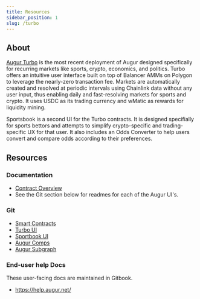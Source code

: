 ```yaml
---
title: Resources
sidebar_position: 1
slug: /turbo
---
```


## About
[Augur Turbo](/Turbo) is the most recent deployment of Augur designed specifically for recurring markets like sports, crypto, economics, and politics. Turbo offers an intuitive user interface built on top of Balancer AMMs on Polygon to leverage the nearly-zero transaction fee. Markets are automatically created and resolved at periodic intervals using Chainlink data without any user input, thus enabling daily and fast-resolving markets for sports and crypto. It uses USDC as its trading currency and wMatic as rewards for liquidity mining. 

Sportsbook is a second UI for the Turbo contracts. It is designed specifially for sports bettors and attempts to simplify crypto-specific and trading-specific UX for that user. It also includes an Odds Converter to help users convert and compare odds according to their preferences.

## Resources
### Documentation
- [Contract Overview](/turbo/contract-overview)
- See the Git section below for readmes for each of the Augur UI's.

### Git
- [Smart Contracts](https://github.com/AugurProject/turbo/tree/dev/packages/smart)
- [Turbo UI](https://github.com/AugurProject/turbo/tree/dev/packages/simplified)
- [Sportbook UI](https://github.com/AugurProject/turbo/tree/dev/packages/sport)
- [Augur Comps](https://github.com/AugurProject/turbo/tree/dev/packages/simplified)
- [Augur Subgraph](https://github.com/AugurProject/turbo/tree/dev/packages/subgraph)

### End-user help Docs
These user-facing docs are maintained in Gitbook.
- https://help.augur.net/
